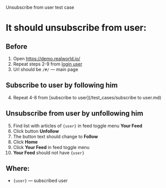 Unsubscribe from user test case

# It should unsubscribe from user:

## Before

1. Open https://demo.realworld.io/
2. Repeat steps 2-9 from [login user](/test_cases/login_user.md)
3. Url should be `/#/` — main page

## Subscribe to user by following him  

4. Repeat 4-8 from [subscribe to user](/test_cases/subscribe to user.md)    

## Unsubscribe from user by unfollowing him  

5. Find list with articles of `{user}` in feed toggle menu **Your Feed**        
6. Click button **Unfollow**
7. The button text should change to **Follow**  
8. Click **Home**
9. Click **Your Feed** in feed toggle menu
10. **Your Feed** should not have `{user}`

## Where:

- `{user}` — subscribed user  
